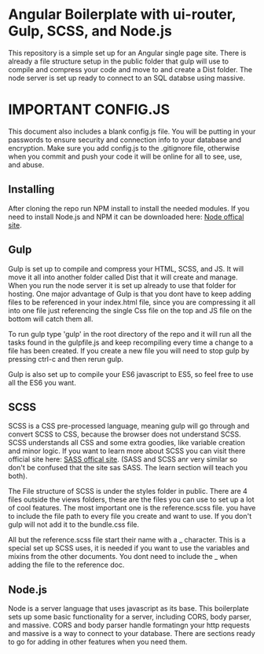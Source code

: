 # Angular Boilerplate with ui-router, Gulp, SCSS, and Node.js

This repository is a simple set up for an Angular single page site. There is already a file structure setup in the public folder that gulp will use to compile and compress your code and move to and create a Dist folder. The node server is set up ready to connect to an SQL databse using massive.

# IMPORTANT CONFIG.JS

This document also includes a blank config.js file. You will be putting in your passwords to ensure security and connection info to your database and encryption. Make sure you add config.js to the .gitignore file, otherwise when you commit and push your code it will be online for all to see, use, and abuse.

## Installing

After cloning the repo run NPM install to install the needed modules. If you need to install Node.js and NPM it can be downloaded here: [Node offical site](https://nodejs.org/en/download/).

## Gulp

Gulp is set up to compile and compress your HTML, SCSS, and JS. It will move it all into another folder called Dist that it will create and manage. When you run the node server it is set up already to use that folder for hosting. One major advantage of Gulp is that you dont have to keep adding files to be referenced in your index.html file, since you are compressing it all into one file just referencing the single Css file on the top and JS file on the bottom will catch them all.

To run gulp type 'gulp' in the root directory of the repo and it will run all the tasks found in the gulpfile.js and keep recompiling every time a change to a file has been created. If you create a new file you will need to stop gulp by pressing ctrl-c and then rerun gulp.

Gulp is also set up to compile your ES6 javascript to ES5, so feel free to use all the ES6 you want.

## SCSS

SCSS is a CSS pre-processed language, meaning gulp will go through and convert SCSS to CSS, because the browser does not understand SCSS. SCSS understands all CSS and some extra goodies, like variable creation and minor logic. If you want to learn more about SCSS you can visit there official site here: [SASS offical site](http://sass-lang.com/). (SASS and SCSS anr very similar so don't be confused that the site sas SASS. The learn section will teach you both).

The File structure of SCSS is under the styles folder in public. There are 4 files outside the views folders, these are the files you can use to set up a lot of cool features. The most important one is the reference.scss file. you have to include the file path to every file you create and want to use. If you don't gulp will not add it to the bundle.css file.

All but the reference.scss file start their name with a _ character. This is a special set up SCSS uses, it is needed if you want to use the variables and mixins from the other documents. You dont need to include the _ when adding the file to the reference doc.

## Node.js

Node is a server language that uses javascript as its base. This boilerplate sets up some basic functionality for a server, including CORS, body parser, and massive. CORS and body parser handle formatingn your http requests and massive is a way to connect to your database. There are sections ready to go for adding in other features when you need them.
